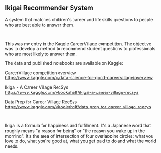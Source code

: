 ## Ikigai Recommender System
A system that matches children's career and life skills questions to people who are best able to answer them.

<br>

This was my entry in the Kaggle CareerVillage competition. The objective was to develop a method to recommend student questions to professionals who are most likely to answer them.

The data and published notebooks are available on Kaggle:

CareerVillage competition overview<br>
https://www.kaggle.com/c/data-science-for-good-careervillage/overview

Ikigai - A Career Village RecSys<br>
https://www.kaggle.com/vbookshelf/ikigai-a-career-village-recsys

Data Prep for Career Village RecSys<br>
https://www.kaggle.com/vbookshelf/data-prep-for-career-village-recsys

<br>

Ikigai is a formula for happiness and fulfillment. It's a Japanese word that roughly means "a reason for being" or "the reason you wake up in the morning". It's the area of intersection of four overlapping circles: what you love to do, what you're good at, what you get paid to do and what the world needs.
 
